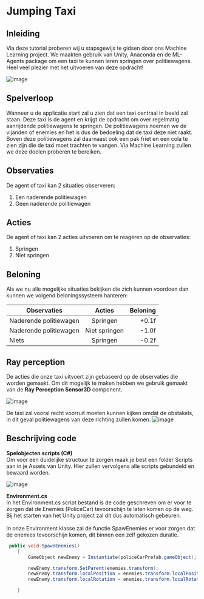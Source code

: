 # Jumping Taxi

## Inleiding

Via deze tutorial proberen wij u stapsgewijs te gidsen door ons Machine Learning project. We maakten gebruik van Unity, Anaconda en de ML-Agents package om een taxi te kunnen leren springen over politiewagens.
Heel veel plezier met het uitvoeren van deze opdracht!

![image](https://user-images.githubusercontent.com/73060860/145276168-179004ce-8633-4630-8438-68e651c2a230.png)


## Spelverloop

Wanneer u de applicatie start zal u zien dat een taxi centraal in beeld zal staan. Deze taxi is de agent en krijgt de opdracht om over regelmatig aanrijdende politiewagens te springen. De politiewagens noemen we de vijanden of enemies en het is dus de bedoeling dat de taxi deze niet raakt. Boven deze politiewagens zal daarnaast ook een pak friet en een cola te zien zijn die de taxi moet trachten te vangen. Via Machine Learning zullen we deze doelen proberen te bereiken.

## Observaties

De agent of taxi kan 2 situaties observeren:

1. Een naderende politiewagen
2. Geen naderende politiewagen

## Acties

De agent of taxi kan 2 acties uitvoeren om te reageren op de observaties:

1. Springen
2. Niet springen

## Beloning

Als we nu alle mogelijke situaties bekijken die zich kunnen voordoen dan kunnen we volgend beloningssysteem hanteren:

|        Observaties       |      Acties     |  Beloning |
|------------------------- |:---------------:|----------:|
|  Naderende politiewagen  |     Springen    |   +0.1f   |
|  Naderende politiewagen  |  Niet springen  |   -1.0f   |
|          Niets           |     Springen    |   -0.2f   |

## Ray perception
De acties die onze taxi uitvoert zijn gebaseerd op de observaties die worden gemaakt. Om dit mogelijk te maken hebben we gebruik gemaakt van de **Ray Perception Sensor3D** component. 

![image](https://user-images.githubusercontent.com/61239203/145287905-6fdc2e5f-cc50-459c-b1e3-1e9579ee26f2.png)

De taxi zal vooral recht voorruit moeten kunnen kijken omdat de obstakels, in dit geval politiewagens van deze richting zullen komen. 
![image](https://user-images.githubusercontent.com/61239203/145288077-c0e823b3-1180-488d-b0f8-76d24f1231f0.png)

## Beschrijving code
**Spelobjecten scripts (C#)** <br />
Om voor een duidelijke structuur te zorgen maak je best een folder Scripts aan in je Assets van Unity. Hier zullen vervolgens alle scripts gebundeld en bewaard worden.

![image](https://user-images.githubusercontent.com/61239203/145288226-98ffe34b-dfa1-45d8-a918-217d0f72324a.png)

**Environment.cs** <br />
In het Environment.cs script bestand is de code geschreven om er voor te zorgen dat de Enemies (PoliceCar) tevoorschijn te laten komen op de weg. Bij het starten van het Unity project zal dit dus automatisch gebeuren. <br />
 <br />
In onze Environment klasse zal de functie SpawEnemies er voor zorgen dat de enemies tevoorschijn komen, dit binnen een zelf gekozen duratie.

```csharp
 public void SpawnEnemies()
    {
        GameObject newEnemy = Instantiate(policeCarPrefab.gameObject);

        newEnemy.transform.SetParent(enemies.transform);
        newEnemy.transform.localPosition = enemies.transform.localPosition;
        newEnemy.transform.localRotation = enemies.transform.localRotation;

    }
```





